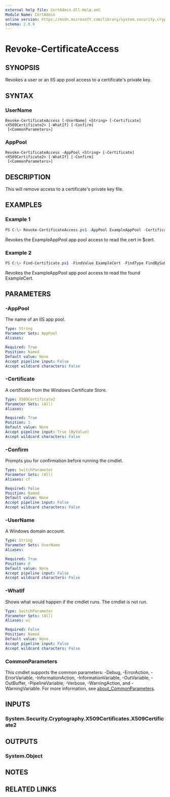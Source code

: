 ```yaml
---
external help file: CertAdmin.dll-Help.xml
Module Name: CertAdmin
online version: https://msdn.microsoft.com/library/system.security.cryptography.x509certificates.x509findtype.aspx
schema: 2.0.0
---
```


# Revoke-CertificateAccess

## SYNOPSIS
Revokes a user or an IIS app pool access to a certificate's private key.

## SYNTAX

### UserName
```
Revoke-CertificateAccess [-UserName] <String> [-Certificate] <X509Certificate2> [-WhatIf] [-Confirm]
 [<CommonParameters>]
```

### AppPool
```
Revoke-CertificateAccess -AppPool <String> [-Certificate] <X509Certificate2> [-WhatIf] [-Confirm]
 [<CommonParameters>]
```

## DESCRIPTION
This will remove access to a certificate's private key file.

## EXAMPLES

### Example 1
```powershell
PS C:\> Revoke-CertificateAccess.ps1 -AppPool ExampleAppPool -Certificate $cert
```

Revokes the ExampleAppPool app pool access to read the cert in $cert.

### Example 2
```powershell
PS C:\> Find-Certificate.ps1 -FindValue ExampleCert -FindType FindBySubjectName -StoreName TrustedPeople -StoreLocation LocalMachine |Revoke-CertificateAccess.ps1 ExampleAppPool
```

Revokes the ExampleAppPool app pool access to read the found ExampleCert.

## PARAMETERS

### -AppPool
The name of an IIS app pool.

```yaml
Type: String
Parameter Sets: AppPool
Aliases:

Required: True
Position: Named
Default value: None
Accept pipeline input: False
Accept wildcard characters: False
```

### -Certificate
A certificate from the Windows Certificate Store.

```yaml
Type: X509Certificate2
Parameter Sets: (All)
Aliases:

Required: True
Position: 1
Default value: None
Accept pipeline input: True (ByValue)
Accept wildcard characters: False
```

### -Confirm
Prompts you for confirmation before running the cmdlet.

```yaml
Type: SwitchParameter
Parameter Sets: (All)
Aliases: cf

Required: False
Position: Named
Default value: None
Accept pipeline input: False
Accept wildcard characters: False
```

### -UserName
A Windows domain account.

```yaml
Type: String
Parameter Sets: UserName
Aliases:

Required: True
Position: 0
Default value: None
Accept pipeline input: False
Accept wildcard characters: False
```

### -WhatIf
Shows what would happen if the cmdlet runs.
The cmdlet is not run.

```yaml
Type: SwitchParameter
Parameter Sets: (All)
Aliases: wi

Required: False
Position: Named
Default value: None
Accept pipeline input: False
Accept wildcard characters: False
```

### CommonParameters
This cmdlet supports the common parameters: -Debug, -ErrorAction, -ErrorVariable, -InformationAction, -InformationVariable, -OutVariable, -OutBuffer, -PipelineVariable, -Verbose, -WarningAction, and -WarningVariable. For more information, see [about_CommonParameters](http://go.microsoft.com/fwlink/?LinkID=113216).

## INPUTS

### System.Security.Cryptography.X509Certificates.X509Certificate2

## OUTPUTS

### System.Object

## NOTES

## RELATED LINKS

